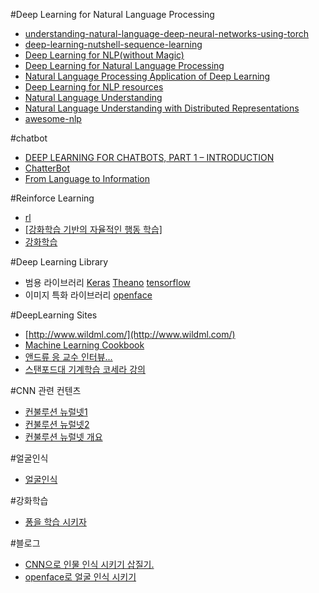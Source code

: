 #Deep Learning for Natural Language Processing
- [understanding-natural-language-deep-neural-networks-using-torch](https://devblogs.nvidia.com/parallelforall/understanding-natural-language-deep-neural-networks-using-torch/)
- [deep-learning-nutshell-sequence-learning](https://devblogs.nvidia.com/parallelforall/deep-learning-nutshell-sequence-learning/)
- [Deep Learning for NLP(without Magic)](./nlp/socher-lxmls.pdf)
- [Deep Learning for Natural Language Processing](./nlp/2009_tutorial_nips.pdf)
- [Natural Language Processing Application of Deep Learning](./nlp/nlp.pdf)
- [Deep Learning for NLP resources](https://github.com/andrewt3000/DL4NLP/blob/master/README.md)
- [Natural Language Understanding](http://www.inf.ed.ac.uk/teaching/courses/nlu/lectures.html)
- [Natural Language Understanding with Distributed Representations](http://www.kyunghyuncho.me/home/courses/ds-ga-3001-fall-2015)
- [awesome-nlp](https://github.com/keonkim/awesome-nlp#user-content-python)

#chatbot
- [DEEP LEARNING FOR CHATBOTS, PART 1 – INTRODUCTION](http://www.wildml.com/2016/04/deep-learning-for-chatbots-part-1-introduction/)
- [ChatterBot](https://github.com/gunthercox/ChatterBot)
- [From Language to Information](./chatbot/chatbot.pdf)

#Reinforce Learning 
- [rl](https://github.com/aikorea/awesome-rl)
- [[강화학습 기반의 자율적인 행동 학습]](http://www.gameai.net/Article/RLAgent/RLAgent.htm)
- [강화학습](http://solarisailab.com/archives/57)

#Deep Learning Library
- 범용 라이브러리 
  [Keras](./library/keras/README.md)
  [Theano](./library/Theano/README.MD)
  [tensorflow](./library/tensorflow/README.MD)
- 이미지 특화 라이브러리 
  [openface](./library/openface/README.md)

#DeepLearning Sites 
- [http://www.wildml.com/](http://www.wildml.com/)
- [Machine Learning Cookbook](https://www.gitbook.com/book/bigaidream/subsets_ml_cookbook/details)
- [앤드류 응 교수 인터뷰...](http://events.technologyreview.com/emtech/digital/16/video/watch/andrew-ng-deep-learning/)
- [스탠포드대 기계학습 코세라 강의](https://www.coursera.org/learn/machine-learning/home/welcome)

#CNN 관련 컨텐츠
- [컨불루션 뉴럴넷1](http://t-robotics.blogspot.kr/2016/05/convolutional-neural-network_31.html#.V1ZrWpOLSlM)
- [컨불루션 뉴럴넷2](http://keunwoochoi.blogspot.kr/2015/07/convolutional-neural-network.html)
- [컨불루션 뉴럴넷 개요](http://keunwoochoi.blogspot.kr/search/label/CNNs)

#얼굴인식
- [얼굴인식](./library/faceRecon/contents.md)

#강화학습
- [퐁을 학습 시키자](http://keunwoochoi.blogspot.kr/2016/06/andrej-karpathy.html)

#블로그 
- [CNN으로 인물 인식 시키기 삽질기.](./blog/post1/contents.md)
- [openface로 얼굴 인식 시키기](./blog/post3/content.md)


